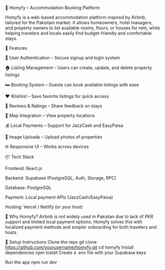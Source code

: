 🏡 Homyfy – Accommodation Booking Platform

Homyfy is a web-based accommodation platform inspired by Airbnb, tailored for the Pakistani market. It allows homeowners, hotel managers, and property owners to list available rooms, floors, or houses for rent, while helping travelers and locals easily find budget-friendly and comfortable stays.

🔧 Features

🔑 User Authentication – Secure signup and login system

🏠 Listing Management – Users can create, update, and delete property listings

🛏️ Booking System – Guests can book available listings with ease

❤️ Wishlist – Save favorite listings for quick access

💬 Reviews & Ratings – Share feedback on stays

📍 Map Integration – View property locations

💰 Local Payments – Support for JazzCash and EasyPaisa

📸 Image Uploads – Upload photos of properties

🌐 Responsive UI – Works across devices

📦 Tech Stack

Frontend: React.js

Backend: Supabase (PostgreSQL, Auth, Storage, RPC)

Database: PostgreSQL

Payment: Local payment APIs (JazzCash/EasyPaisa)

Hosting: Vercel / Netlify (or your host)

📌 Why Homyfy?
Airbnb is not widely used in Pakistan due to lack of PKR support and limited local payment options.
Homyfy solves this with localized payment methods and simpler onboarding for both travelers and hosts.

🚀 Setup Instructions
Clone the repo
git clone https://github.com/yourusername/homyfy.git
cd homyfy
Install dependencies
npm install
Create a .env file with your Supabase keys

Run the app
npm run dev
